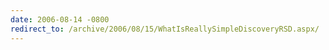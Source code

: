 ```yaml
---
date: 2006-08-14 -0800
redirect_to: /archive/2006/08/15/WhatIsReallySimpleDiscoveryRSD.aspx/
---
```

